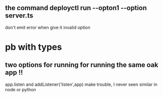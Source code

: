 ## the command deployctl run --opton1 --option server.ts 
don't emit error when give it invalid option
# pb with types
## two options for running for running the same oak app !!
app.listen and addListener('listen',app) make trouble, I never seen similar in node or python